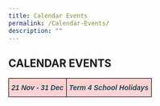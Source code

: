 ```yaml
---
title: Calendar Events
permalink: /Calendar-Events/
description: ""
---
```

CALENDAR EVENTS
---------------


<style type="text/css">
.tg  {border-collapse:collapse;border-spacing:0;}
.tg td{border-color:black;border-style:solid;border-width:1px;font-family:Arial, sans-serif;font-size:14px;
  overflow:hidden;padding:10px 5px;word-break:normal;}
.tg th{border-color:black;border-style:solid;border-width:1px;font-family:Arial, sans-serif;font-size:14px;
  font-weight:normal;overflow:hidden;padding:10px 5px;word-break:normal;}
.tg .tg-m8iq{background-color:#FFD2D2;color:#134F5C;font-style:italic;font-weight:bold;text-align:center;vertical-align:top}
</style>
<table class="tg">
<thead>
  <tr>
    <td class="tg-m8iq"><span style="color:#134F5C">21 Nov - 31 Dec</span>  </td>
    <td class="tg-m8iq">Term 4 School Holidays</td>
  </tr>
</thead>
</table>